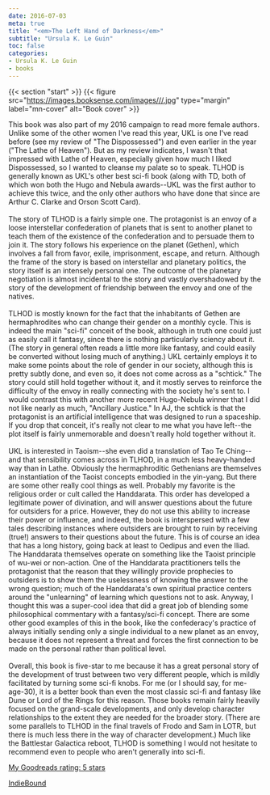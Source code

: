 ```yaml
---
date: 2016-07-03
meta: true
title: "<em>The Left Hand of Darkness</em>"
subtitle: "Ursula K. Le Guin"
toc: false
categories:
- Ursula K. Le Guin
- books
---
```


{{< section "start" >}}
{{< figure src="https://images.booksense.com/images///.jpg" type="margin" label="mn-cover" alt="Book cover" >}}

This book was also part of my 2016 campaign to read more female authors. Unlike some of the other women I've read this year, UKL is one I've read before (see my review of "The Dispossessed") and even earlier in the year ("The Lathe of Heaven"). But as my review indicates, I wasn't that impressed with Lathe of Heaven, especially given how much I liked Dispossessed, so I wanted to cleanse my palate so to speak. TLHOD is generally known as UKL's other best sci-fi book (along with TD, both of which won both the Hugo and Nebula awards--UKL was the first author to achieve this twice, and the only other authors who have done that since are Arthur C. Clarke and Orson Scott Card). <br /><br />The story of TLHOD is a fairly simple one. The protagonist is an envoy of a loose interstellar confederation of planets that is sent to another planet to teach them of the existence of the confederation and to persuade them to join it. The story follows his experience on the planet (Gethen), which involves a fall from favor, exile, imprisonment, escape, and return. Although the frame of the story is based on interstellar and planetary politics, the story itself is an intensely personal one. The outcome of the planetary negotiation is almost incidental to the story and vastly overshadowed by the story of the development of friendship between the envoy and one of the natives. <br /><br />TLHOD is mostly known for the fact that the inhabitants of Gethen are hermaphrodites who can change their gender on a monthly cycle. This is indeed the main "sci-fi" conceit of the book, although in truth one could just as easily call it fantasy, since there is nothing particularly sciency about it. (The story in general often reads a little more like fantasy, and could easily be converted without losing much of anything.) UKL certainly employs it to make some points about the role of gender in our society, although this is pretty subtly done, and even so, it does not come across as a "schtick." The story could still hold together without it, and it mostly serves to reinforce the difficulty of the envoy in really connecting with the society he's sent to. I would contrast this with another more recent Hugo-Nebula winner that I did not like nearly as much, "Ancillary Justice." In AJ, the schtick is that the protagonist is an artificial intelligence that was designed to run a spaceship. If you drop that conceit, it's really not clear to me what you have left--the plot itself is fairly unmemorable and doesn't really hold together without it. <br /><br />UKL is interested in Taoism--she even did a translation of Tao Te Ching--and that sensibility comes across in TLHOD, in a much less heavy-handed way than in Lathe. Obviously the hermaphroditic Gethenians are themselves an instantiation of the Taoist concepts embodied in the yin-yang. But there are some other really cool things as well. Probably my favorite is the religious order or cult called the Handdarata. This order has developed a legitimate power of divination, and will answer questions about the future for outsiders for a price. However, they do not use this ability to increase their power or influence, and indeed, the book is interspersed with a few tales describing instances where outsiders are brought to ruin by receiving (true!) answers to their questions about the future. This is of course an idea that has a long history, going back at least to Oedipus and even the Iliad. The Handdarata themselves operate on something like the Taoist principle of wu-wei or non-action. One of the Handdarata practitioners tells the protagonist that the reason that they willingly provide prophecies to outsiders is to show them the uselessness of knowing the answer to the wrong question; much of the Handdarata's own spiritual practice centers around the "unlearning" of learning which questions not to ask. Anyway, I thought this was a super-cool idea that did a great job of blending some philosophical commentary with a fantasy/sci-fi concept. There are some other good examples of this in the book, like the confederacy's practice of always initially sending only a single individual to a new planet as an envoy, because it does not represent a threat and forces the first connection to be made on the personal rather than political level. <br /><br />Overall, this book is five-star to me because it has a great personal story of the development of trust between two very different people, which is mildly facilitated by turning some sci-fi knobs. For me (or I should say, for me-age-30), it is a better book than even the most classic sci-fi and fantasy like Dune or Lord of the Rings for this reason. Those books remain fairly heavily focused on the grand-scale developments, and only develop character relationships to the extent they are needed for the broader story. (There are some parallels to TLHOD in the final travels of Frodo and Sam in LOTR, but there is much less there in the way of character development.) Much like the Battlestar Galactica reboot, TLHOD is something I would not hesitate to recommend even to people who aren't generally into sci-fi.

[My Goodreads rating: 5 stars](https://www.goodreads.com/review/show/1678478055)  

[IndieBound](https://www.indiebound.org/book/)

